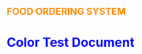 ## FOOD ORDERING SYSTEM
# Color Test Document

<style>H1{color:Blue;}</style>
<style>H2{color:DarkOrange;}</style>
<style>p{color:Black;}</style>
